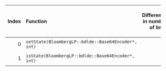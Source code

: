|   Index | Function                                            |   Difference in number of lines |   Function size difference in bytes | Disassembly                                                |   Number of lines in `assume` build |   Number of bytes in `assume` build |   Number of lines in `none` build |   Number of bytes in `none` build |
|--------:|:----------------------------------------------------|--------------------------------:|------------------------------------:|:-----------------------------------------------------------|------------------------------------:|------------------------------------:|----------------------------------:|----------------------------------:|
|       0 | `setState(BloombergLP::bdlde::Base64Encoder*, int)` |                               1 |                                  16 | [Assumed](0.assume.s), [Ignored](0.none.s), [Diff](0.diff) |                                3680 |                             4215088 |                              3664 |                           4215088 |
|       1 | `isState(BloombergLP::bdlde::Base64Encoder*, int)`  |                              -1 |                                  16 | [Assumed](1.assume.s), [Ignored](1.none.s), [Diff](1.diff) |                                7424 |                             4218768 |                              7408 |                           4218752 |